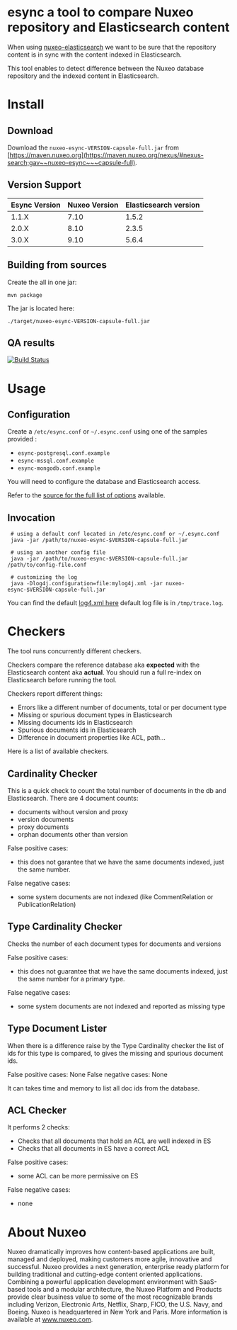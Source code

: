 # esync a tool to compare Nuxeo repository and Elasticsearch content

When using [nuxeo-elasticsearch](http://doc.nuxeo.com/x/iYElAQ) we
want to be sure that the repository content is in sync with the content
indexed in Elasticsearch.

This tool enables to detect difference between the Nuxeo database
repository and the indexed content in Elasticsearch.

# Install

## Download

Download the `nuxeo-esync-VERSION-capsule-full.jar` from [https://maven.nuxeo.org](https://maven.nuxeo.org/nexus/#nexus-search;gav~~nuxeo-esync~~~capsule-full).

## Version Support

| Esync Version | Nuxeo Version | Elasticsearch version|
| --- | --- |--- |
| 1.1.X| 7.10 | 1.5.2|
| 2.0.X| 8.10 | 2.3.5|
| 3.0.X| 9.10 | 5.6.4|

## Building from sources

Create the all in one jar:

    mvn package

The jar is located here:

    ./target/nuxeo-esync-VERSION-capsule-full.jar

## QA results

[![Build Status](https://qa.nuxeo.org/jenkins/buildStatus/icon?job=tools_esync)](https://qa.nuxeo.org/jenkins/job/tools_esync/)

# Usage

## Configuration

Create a `/etc/esync.conf` or `~/.esync.conf` using one of the samples provided :
- `esync-postgresql.conf.example`
- `esync-mssql.conf.example`
- `esync-mongodb.conf.example`

You will need to configure the database and Elasticsearch access.

Refer to the [source for the full list of options](https://github.com/bdelbosc/esync/blob/master/src/main/java/config/ESyncConfig.java)
available.

## Invocation

     # using a default conf located in /etc/esync.conf or ~/.esync.conf
     java -jar /path/to/nuxeo-esync-$VERSION-capsule-full.jar

     # using an another config file
     java -jar /path/to/nuxeo-esync-$VERSION-capsule-full.jar /path/to/config-file.conf

     # customizing the log
     java -Dlog4j.configuration=file:mylog4j.xml -jar nuxeo-esync-$VERSION-capsule-full.jar


You can find the default [log4.xml here](https://github.com/bdelbosc/esync/blob/master/src/main/resources/log4j.xml)
default log file is in `/tmp/trace.log`.


# Checkers

The tool runs concurrently different checkers.

Checkers compare the reference database aka **expected** with the Elasticsearch content aka **actual**.
You should run a full re-index on Elasticsearch before running the tool.

Checkers report different things:

- Errors like a different number of documents, total or per document type
- Missing or spurious document types in Elasticsearch
- Missing documents ids in Elasticsearch
- Spurious documents ids in Elasticsearch
- Difference in document properties like ACL, path...


Here is a list of available checkers.

## Cardinality Checker

This is a quick check to count the total number of documents in the db and Elasticsearch.
There are 4 document counts:
- documents without version and proxy
- version documents
- proxy documents
- orphan documents other than version

False positive cases:
- this does not garantee that we have the same documents indexed, just the same number.

False negative cases:
- some system documents are not indexed (like CommentRelation or PublicationRelation)

## Type Cardinality Checker

Checks the number of each document types for documents and versions

False positive cases:
- this does not guarantee that we have the same documents indexed, just the same number for a primary type.

False negative cases:
- some system documents are not indexed and reported as missing type

## Type Document Lister

When there is a difference raise by the Type Cardinality checker the list of ids for this type
is compared, to gives the missing and spurious document ids.

False positive cases: None
False negative cases: None

It can takes time and memory to list all doc ids from the database.

## ACL Checker

It performs 2 checks:
- Checks that all documents that hold an ACL are well indexed in ES
- Checks that all documents in ES have a correct ACL

False positive cases:
- some ACL can be more permissive on ES

False negative cases:
- none

# About Nuxeo

Nuxeo dramatically improves how content-based applications are built, managed and deployed, making customers more agile, innovative and successful. Nuxeo provides a next generation, enterprise ready platform for building traditional and cutting-edge content oriented applications. Combining a powerful application development environment with SaaS-based tools and a modular architecture, the Nuxeo Platform and Products provide clear business value to some of the most recognizable brands including Verizon, Electronic Arts, Netflix, Sharp, FICO, the U.S. Navy, and Boeing. Nuxeo is headquartered in New York and Paris. More information is available at www.nuxeo.com.
